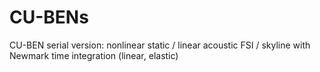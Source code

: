 # CU-BENs
CU-BEN serial version: nonlinear static / linear acoustic FSI / skyline with Newmark time integration (linear, elastic)
